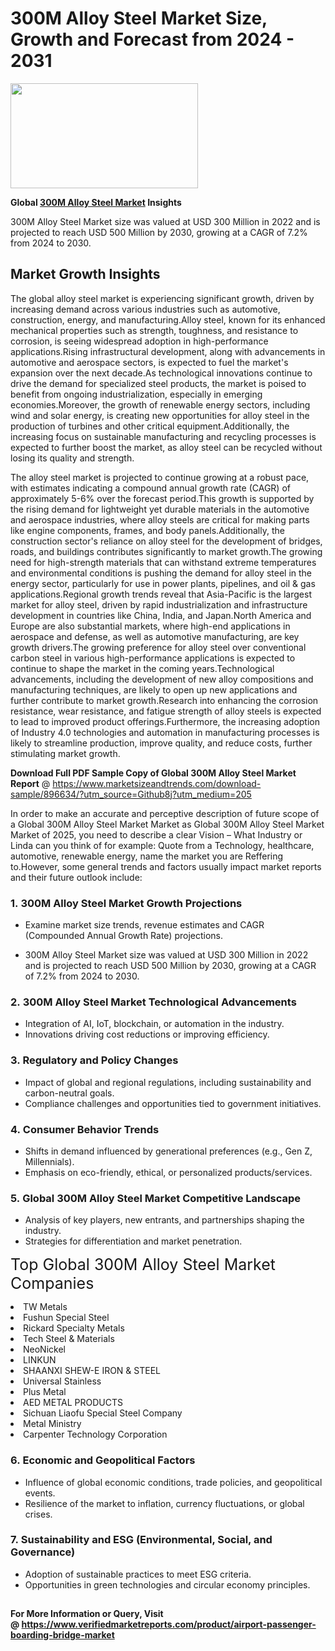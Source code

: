 <H1>300M Alloy Steel Market Size, Growth and Forecast from 2024 - 2031</H1><img class="aligncenter size-medium wp-image-584254" src="https://thirdeyenews.in/wp-content/uploads/2024/09/Global-Market-Research-300x168.jpeg" alt="" width="300" height="168" /><p><strong>Global&nbsp;<a href="https://www.marketsizeandtrends.com/download-sample/896634/?utm_source=Github8j?utm_medium=205">300M Alloy Steel Market</a> Insights</strong></p><p>300M Alloy Steel Market size was valued at USD 300 Million in 2022 and is projected to reach USD 500 Million by 2030, growing at a CAGR of 7.2% from 2024 to 2030.</p><p><h2>Market Growth Insights</h2> <p>The global alloy steel market is experiencing significant growth, driven by increasing demand across various industries such as automotive, construction, energy, and manufacturing.Alloy steel, known for its enhanced mechanical properties such as strength, toughness, and resistance to corrosion, is seeing widespread adoption in high-performance applications.Rising infrastructural development, along with advancements in automotive and aerospace sectors, is expected to fuel the market's expansion over the next decade.As technological innovations continue to drive the demand for specialized steel products, the market is poised to benefit from ongoing industrialization, especially in emerging economies.Moreover, the growth of renewable energy sectors, including wind and solar energy, is creating new opportunities for alloy steel in the production of turbines and other critical equipment.Additionally, the increasing focus on sustainable manufacturing and recycling processes is expected to further boost the market, as alloy steel can be recycled without losing its quality and strength.</p> <p>The alloy steel market is projected to continue growing at a robust pace, with estimates indicating a compound annual growth rate (CAGR) of approximately 5-6% over the forecast period.This growth is supported by the rising demand for lightweight yet durable materials in the automotive and aerospace industries, where alloy steels are critical for making parts like engine components, frames, and body panels.Additionally, the construction sector's reliance on alloy steel for the development of bridges, roads, and buildings contributes significantly to market growth.The growing need for high-strength materials that can withstand extreme temperatures and environmental conditions is pushing the demand for alloy steel in the energy sector, particularly for use in power plants, pipelines, and oil & gas applications.Regional growth trends reveal that Asia-Pacific is the largest market for alloy steel, driven by rapid industrialization and infrastructure development in countries like China, India, and Japan.North America and Europe are also substantial markets, where high-end applications in aerospace and defense, as well as automotive manufacturing, are key growth drivers.The growing preference for alloy steel over conventional carbon steel in various high-performance applications is expected to continue to shape the market in the coming years.Technological advancements, including the development of new alloy compositions and manufacturing techniques, are likely to open up new applications and further contribute to market growth.Research into enhancing the corrosion resistance, wear resistance, and fatigue strength of alloy steels is expected to lead to improved product offerings.Furthermore, the increasing adoption of Industry 4.0 technologies and automation in manufacturing processes is likely to streamline production, improve quality, and reduce costs, further stimulating market growth.<p><span class=""><strong>Download Full PDF Sample Copy of Global 300M Alloy Steel Market Report</strong> @ <a href="https://www.marketsizeandtrends.com/download-sample/896634/?utm_source=Github8j?utm_medium=205" target="_blank">https://www.marketsizeandtrends.com/download-sample/896634/?utm_source=Github8j?utm_medium=205</a></span></p><p>In order to make an accurate and perceptive description of future scope of a Global&nbsp;300M Alloy Steel Market Market as Global&nbsp;300M Alloy Steel Market Market of 2025, you need to describe a clear Vision &ndash; What Industry or Linda can you think of for example: Quote from a Technology, healthcare, automotive, renewable energy, name the market you are Reffering to.However, some general trends and factors usually impact market reports and their future outlook include:</p><h3>1.&nbsp;<strong>300M Alloy Steel Market Growth Projections</strong></h3><ul><li>Examine market size trends, revenue estimates and CAGR (Compounded Annual Growth Rate) projections.</li><li><p>300M Alloy Steel Market size was valued at USD 300 Million in 2022 and is projected to reach USD 500 Million by 2030, growing at a CAGR of 7.2% from 2024 to 2030.</p></li></ul><h3>2.&nbsp;<strong>300M Alloy Steel Market Technological Advancements</strong></h3><ul><li>Integration of AI, IoT, blockchain, or automation in the industry.</li><li>Innovations driving cost reductions or improving efficiency.</li></ul><h3>3.&nbsp;<strong>Regulatory and Policy Changes</strong></h3><ul><li>Impact of global and regional regulations, including sustainability and carbon-neutral goals.</li><li>Compliance challenges and opportunities tied to government initiatives.</li></ul><h3>4.&nbsp;<strong>Consumer Behavior Trends</strong></h3><ul><li>Shifts in demand influenced by generational preferences (e.g., Gen Z, Millennials).</li><li>Emphasis on eco-friendly, ethical, or personalized products/services.</li></ul><h3>5.&nbsp;<strong>Global 300M Alloy Steel Market Competitive Landscape</strong></h3><ul><li>Analysis of key players, new entrants, and partnerships shaping the industry.</li><li>Strategies for differentiation and market penetration.</li></ul><p data-pm-slice="1 1 []"><span style="color: inherit; font-family: inherit; font-size: 25px;">Top Global 300M Alloy Steel Market Companies</span></p><div class="" data-test-id=""><p><li>TW Metals</li><li> Fushun Special Steel</li><li> Rickard Specialty Metals</li><li> Tech Steel & Materials</li><li> NeoNickel</li><li> LINKUN</li><li> SHAANXI SHEW-E IRON & STEEL</li><li> Universal Stainless</li><li> Plus Metal</li><li> AED METAL PRODUCTS</li><li> Sichuan Liaofu Special Steel Company</li><li> Metal Ministry</li><li> Carpenter Technology Corporation</li></p></div><h3>6.&nbsp;<strong>Economic and Geopolitical Factors</strong></h3><ul><li>Influence of global economic conditions, trade policies, and geopolitical events.</li><li>Resilience of the market to inflation, currency fluctuations, or global crises.</li></ul><h3>7.&nbsp;<strong>Sustainability and ESG (Environmental, Social, and Governance)</strong></h3><ul><li>Adoption of sustainable practices to meet ESG criteria.</li><li>Opportunities in green technologies and circular economy principles.</li></ul><h2><strong style="font-size: 14px;">For More Information or Query, Visit @&nbsp;</strong><a style="background-color: #ffffff; font-size: 14px;" href="https://www.marketsizeandtrends.com/report/300m-alloy-steel-market/" target="_blank">https://www.verifiedmarketreports.com/product/airport-passenger-boarding-bridge-market</a></h2>